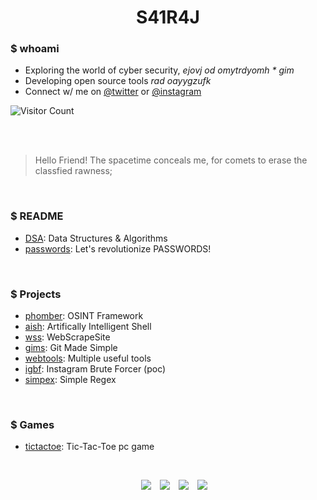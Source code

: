 <h1 align=center>S41R4J</h1>

<!-- `Hello Friend!`; Let's play a GAME, can you find me! [hint: this message will be gone when game starts] -->

### $ whoami 
- Exploring the world of cyber security, *ejovj od omytrdyomh * gim*  <!-- SHIFT key is missing from ... -->
- Developing open source tools *rad oayygzufk*                        <!-- CC bf -->
- Connect w/ me on [@twitter](https://twitter.com/s41r4j) or [@instagram](https://instagram.com/s41r4j)
<!-- SELECT *chess* FROM *real_world* WHERE *capturing_the_flag* != 'easy' -->

![Visitor Count](https://profile-counter.glitch.me/s41r4j/count.svg) 

<br>
<br>

> Hello Friend! The spacetime conceals me, for comets to erase the classfied rawness;

<br>

### $ README

- [DSA](https://github.com/s41r4j/DSA): Data Structures & Algorithms
- [passwords](https://github.com/s41r4j/passwords): Let's revolutionize PASSWORDS! 


<br>

### $ Projects

- [phomber](https://github.com/s41r4j/phomber): OSINT Framework
- [aish](https://github.com/s41r4j/aish): Artifically Intelligent Shell
- [wss](https://github.com/s41r4j/wss): WebScrapeSite
- [gims](https://github.com/s41r4j/gims): Git Made Simple
- [webtools](https://s41r4j.github.io/webtools): Multiple useful tools
- [igbf](https://github.com/s41r4j/igbf): Instagram Brute Forcer (poc)
- [simpex](https://github.com/s41r4j/simpex): Simple Regex

<br>

### $ Games

- [tictactoe](https://github.com/s41r4j/tictactoe): Tic-Tac-Toe pc game

<br>


<p align="center">
 <div align="center"  class="icons-social" style="margin-left: 10px;">
         <a style="margin-left: 10px;" target="_blank" href="https://github.com/s41r4j">
		<img src="https://img.icons8.com/doodle/40/000000/github--v1.png"></a>
         <a style="margin-left: 10px;" target="_blank" href="https://instagram.com/s41r4j">
		<img src="https://img.icons8.com/doodle/40/000000/instagram-new--v2.png"></a>
	<a style="margin-left: 10px;" target="_blank" href="https://twitter.com/s41r4j">
		<img src="https://img.icons8.com/doodle/40/000000/twitter-squared--v2.png" ></a>
	<a style="margin-left: 10px;" target="_blank" href="https://www.youtube.com/@s41r4j">
		<img src="https://img.icons8.com/doodle/40/000000/youtube--v2.png" ></a>
      </div>
</p>


